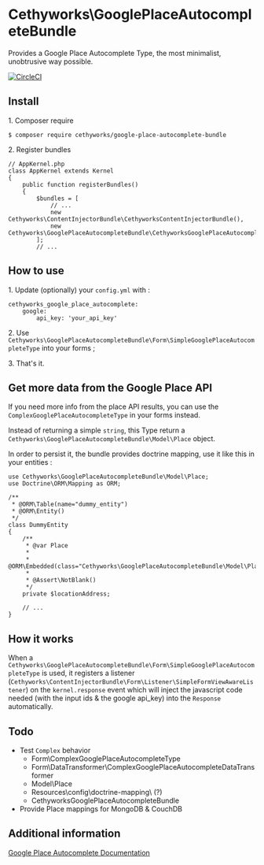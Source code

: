 Cethyworks\GooglePlaceAutocompleteBundle
===
Provides a Google Place Autocomplete Type, the most minimalist, unobtrusive way possible.

[![CircleCI](https://circleci.com/gh/Cethy/GooglePlaceAutocompleteBundle/tree/master.svg?style=shield)](https://circleci.com/gh/Cethy/GooglePlaceAutocompleteBundle/tree/master)


## Install

1\. Composer require

    $ composer require cethyworks/google-place-autocomplete-bundle 

2\. Register bundles

    // AppKernel.php
    class AppKernel extends Kernel
    {
        public function registerBundles()
        {
            $bundles = [
                // ...
                new Cethyworks\ContentInjectorBundle\CethyworksContentInjectorBundle(),
                new Cethyworks\GooglePlaceAutocompleteBundle\CethyworksGooglePlaceAutocompleteBundle(),
            ];
            // ...


## How to use
1\. Update (optionally) your `config.yml` with :

    cethyworks_google_place_autocomplete:
        google:
            api_key: 'your_api_key'

2\. Use `Cethyworks\GooglePlaceAutocompleteBundle\Form\SimpleGooglePlaceAutocompleteType` into your forms ;
  
3\. That's it.


## Get more data from the Google Place API
If you need more info from the place API results, you can use the `ComplexGooglePlaceAutocompleteType` in your forms instead.

Instead of returning a simple `string`, this Type return a `Cethyworks\GooglePlaceAutocompleteBundle\Model\Place` object.   

In order to persist it, the bundle provides doctrine mapping, use it like this in your entities :


    use Cethyworks\GooglePlaceAutocompleteBundle\Model\Place;
    use Doctrine\ORM\Mapping as ORM;

    /**
     * @ORM\Table(name="dummy_entity")
     * @ORM\Entity()
     */
    class DummyEntity
    {
        /**
         * @var Place
         *
         * @ORM\Embedded(class="Cethyworks\GooglePlaceAutocompleteBundle\Model\Place")
         *
         * @Assert\NotBlank()
         */
        private $locationAddress;
        
        // ...
    }

## How it works
When a `Cethyworks\GooglePlaceAutocompleteBundle\Form\SimpleGooglePlaceAutocompleteType` is used, 
it registers a listener (`Cethyworks\ContentInjectorBundle\Form\Listener\SimpleFormViewAwareListener`) on the `kernel.response` event 
which will inject the javascript code needed (with the input ids & the google api_key) into the `Response` automatically.

## Todo
- Test `Complex` behavior
    - Form\ComplexGooglePlaceAutocompleteType
    - Form\DataTransformer\ComplexGooglePlaceAutocompleteDataTransformer
    - Model\Place
    - Resources\config\doctrine-mapping\ (?)
    - CethyworksGooglePlaceAutocompleteBundle
- Provide Place mappings for MongoDB & CouchDB


## Additional information
[Google Place Autocomplete Documentation](https://developers.google.com/maps/documentation/javascript/examples/places-autocomplete)


